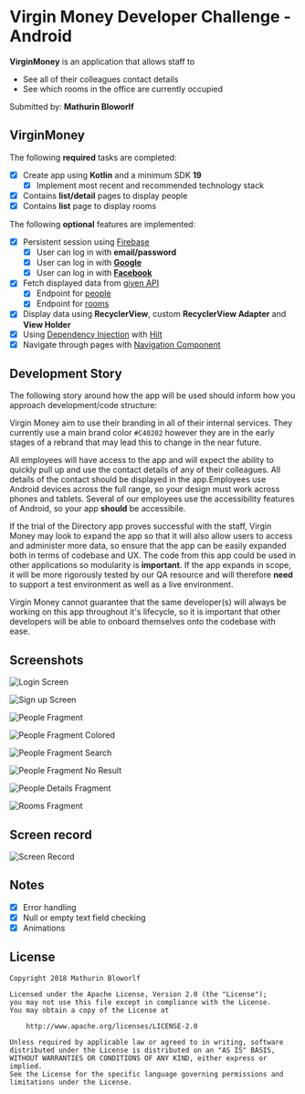 # Virgin Money Developer Challenge - Android

**VirginMoney** is an application that allows staff to
* See all of their colleagues contact details
* See which rooms in the office are currently occupied

Submitted by: **Mathurin Bloworlf**

## VirginMoney

The following **required** tasks are completed:

* [X] Create app using **Kotlin** and a minimum SDK **19**
  * [X] Implement most recent and recommended technology stack
* [X] Contains **list/detail** pages to display people
* [X] Contains **list** page to display rooms

The following **optional** features are implemented:

* [X] Persistent session using [Firebase](https://firebase.google.com/)
  * [X] User can log in with **email/password**
  * [X] User can log in with [**Google**](https://firebase.google.com/docs/auth/android/google-signin)
  * [X] User can log in with [**Facebook**](https://firebase.google.com/docs/auth/android/facebook-login)
* [X] Fetch displayed data from [given API](https://61e947967bc0550017bc61bf.mockapi.io/api/v1/)
  * [X] Endpoint for [people](https://61e947967bc0550017bc61bf.mockapi.io/api/v1/people)
  * [X] Endpoint for [rooms](https://61e947967bc0550017bc61bf.mockapi.io/api/v1/rooms)
* [X] Display data using **RecyclerView**, custom **RecyclerView Adapter** and **View Holder**
* [X] Using [Dependency Injection](https://developer.android.com/training/dependency-injection) with [Hilt](https://developer.android.com/training/dependency-injection/hilt-android)
* [X] Navigate through pages with [Navigation Component](https://developer.android.com/guide/navigation/get-started)

## Development Story

The following story around how the app will be used should inform how you approach development/code structure:

Virgin Money aim to use their branding in all of their internal services. They currently use a main brand color
`#C40202` however they are in the early stages of a rebrand that may lead this to change in the near future.

All employees will have access to the app and will expect the ability to quickly pull up and use the contact details of any of their colleagues. All details of the contact should be displayed in the app.Employees use Android devices across the full range, so your design must work across phones and tablets. Several of our employees use the accessibility features of Android, so your app **should** be accessibile.

If the trial of the Directory app proves successful with the staff, Virgin Money may look to expand the app so that it will also allow users to access and administer more data, so ensure that the app can be easily expanded both in terms of codebase and UX.  The code from this app could be used in other applications so modularity is **important**. If the app expands in scope, it will be more rigorously tested by our QA resource and will therefore **need** to support a test environment as well as a live environment.

Virgin Money cannot guarantee that the same developer(s) will always be working on this app throughout it's lifecycle, so it is important that other developers will be able to onboard themselves onto the codebase with ease.

## Screenshots

![Login Screen](https://github.com/bloworlf/VirginMobile/blob/main/screens/login.png?raw=true)

![Sign up Screen](https://github.com/bloworlf/VirginMobile/blob/main/screens/signup.png?raw=true)

![People Fragment](https://github.com/bloworlf/VirginMobile/blob/main/screens/people_fragment.png?raw=true)

![People Fragment Colored](https://github.com/bloworlf/VirginMobile/blob/main/screens/people_color.png?raw=true)

![People Fragment Search](https://github.com/bloworlf/VirginMobile/blob/main/screens/search_people.png?raw=true)

![People Fragment No Result](https://github.com/bloworlf/VirginMobile/blob/main/screens/people_no_result.png?raw=true)

![People Details Fragment](https://github.com/bloworlf/VirginMobile/blob/main/screens/people_details.png?raw=true)

![Rooms Fragment](https://github.com/bloworlf/VirginMobile/blob/main/screens/rooms_fragment.png?raw=true)

## Screen record

![Screen Record](https://imgur.com/a/96B76Vs)

## Notes

* [X] Error handling
* [X] Null or empty text field checking
* [X] Animations

## License

    Copyright 2018 Mathurin Bloworlf

    Licensed under the Apache License, Version 2.0 (the "License");
    you may not use this file except in compliance with the License.
    You may obtain a copy of the License at

        http://www.apache.org/licenses/LICENSE-2.0

    Unless required by applicable law or agreed to in writing, software
    distributed under the License is distributed on an "AS IS" BASIS,
    WITHOUT WARRANTIES OR CONDITIONS OF ANY KIND, either express or implied.
    See the License for the specific language governing permissions and
    limitations under the License.
